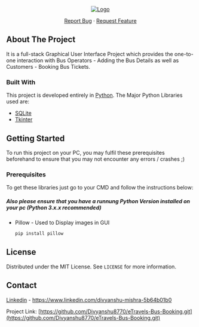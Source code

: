 <!-- PROJECT LOGO -->
<p align="center">
  <a href="https://github.com/othneildrew/Best-README-Template">
    <img src="https://i.ibb.co/7NRpb1r/Py-Tk-Project-Cover.png" alt="Logo">
  </a>

<!--<h3 align="center">Best-README-Template</h3> -->

  <p align="center">
    <a href="https://github.com/Divyanshu8770/eTravels-Bus-Booking.git/issues">Report Bug</a>
    ·
    <a href="hhttps://github.com/Divyanshu8770/eTravels-Bus-Booking.git/issues">Request Feature</a>
  </p>
</p>

<!-- ABOUT THE PROJECT -->
## About The Project
It is a full-stack Graphical User Interface Project which provides the one-to-one interaction with Bus Operators - Adding the Bus Details as well as Customers - Booking Bus Tickets.


### Built With
This project is developed entirely in [Python](https://www.python.org/). The Major Python Libraries used are:
* [SQLite](https://www.sqlite.org/index.html)
* [Tkinter](https://docs.python.org/3/library/tkinter.html)

<!-- GETTING STARTED -->
## Getting Started

To run this project on your PC, you may fulfil these prerequisites beforehand to ensure that you may not encounter any errors / crashes ;)

### Prerequisites

To get these libraries just go to your CMD and follow the instructions below:
#####  Also please ensure that you have a runnung Python Version installed on your pc (Python 3.x.x recommended)
* Pillow - Used to Display images in GUI
  ```sh
  pip install pillow
  ```

<!-- LICENSE -->
## License
Distributed under the MIT License. See `LICENSE` for more information.

<!-- CONTACT -->
## Contact

[Linkedin](https://www.linkedin.com/divyanshu-mishra-5b64b01b0) - https://www.linkedin.com/divyanshu-mishra-5b64b01b0

Project Link: [https://github.com/Divyanshu8770/eTravels-Bus-Booking.git](https://github.com/Divyanshu8770/eTravels-Bus-Booking.git)

<!-- MARKDOWN LINKS & IMAGES -->
<!-- https://www.markdownguide.org/basic-syntax/#reference-style-links -->
